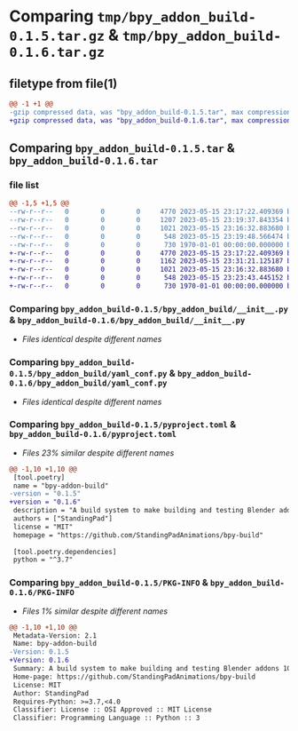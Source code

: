 # Comparing `tmp/bpy_addon_build-0.1.5.tar.gz` & `tmp/bpy_addon_build-0.1.6.tar.gz`

## filetype from file(1)

```diff
@@ -1 +1 @@
-gzip compressed data, was "bpy_addon_build-0.1.5.tar", max compression
+gzip compressed data, was "bpy_addon_build-0.1.6.tar", max compression
```

## Comparing `bpy_addon_build-0.1.5.tar` & `bpy_addon_build-0.1.6.tar`

### file list

```diff
@@ -1,5 +1,5 @@
--rw-r--r--   0        0        0     4770 2023-05-15 23:17:22.409369 bpy_addon_build-0.1.5/bpy_addon_build/__init__.py
--rw-r--r--   0        0        0     1207 2023-05-15 23:19:37.843354 bpy_addon_build-0.1.5/bpy_addon_build/actions.py
--rw-r--r--   0        0        0     1021 2023-05-15 23:16:32.883680 bpy_addon_build-0.1.5/bpy_addon_build/yaml_conf.py
--rw-r--r--   0        0        0      548 2023-05-15 23:19:48.566474 bpy_addon_build-0.1.5/pyproject.toml
--rw-r--r--   0        0        0      730 1970-01-01 00:00:00.000000 bpy_addon_build-0.1.5/PKG-INFO
+-rw-r--r--   0        0        0     4770 2023-05-15 23:17:22.409369 bpy_addon_build-0.1.6/bpy_addon_build/__init__.py
+-rw-r--r--   0        0        0     1162 2023-05-15 23:31:21.125187 bpy_addon_build-0.1.6/bpy_addon_build/actions.py
+-rw-r--r--   0        0        0     1021 2023-05-15 23:16:32.883680 bpy_addon_build-0.1.6/bpy_addon_build/yaml_conf.py
+-rw-r--r--   0        0        0      548 2023-05-15 23:23:43.445152 bpy_addon_build-0.1.6/pyproject.toml
+-rw-r--r--   0        0        0      730 1970-01-01 00:00:00.000000 bpy_addon_build-0.1.6/PKG-INFO
```

### Comparing `bpy_addon_build-0.1.5/bpy_addon_build/__init__.py` & `bpy_addon_build-0.1.6/bpy_addon_build/__init__.py`

 * *Files identical despite different names*

### Comparing `bpy_addon_build-0.1.5/bpy_addon_build/yaml_conf.py` & `bpy_addon_build-0.1.6/bpy_addon_build/yaml_conf.py`

 * *Files identical despite different names*

### Comparing `bpy_addon_build-0.1.5/pyproject.toml` & `bpy_addon_build-0.1.6/pyproject.toml`

 * *Files 23% similar despite different names*

```diff
@@ -1,10 +1,10 @@
 [tool.poetry]
 name = "bpy-addon-build"
-version = "0.1.5"
+version = "0.1.6"
 description = "A build system to make building and testing Blender addons 10 times easier"
 authors = ["StandingPad"]
 license = "MIT"
 homepage = "https://github.com/StandingPadAnimations/bpy-build"
 
 [tool.poetry.dependencies]
 python = "^3.7"
```

### Comparing `bpy_addon_build-0.1.5/PKG-INFO` & `bpy_addon_build-0.1.6/PKG-INFO`

 * *Files 1% similar despite different names*

```diff
@@ -1,10 +1,10 @@
 Metadata-Version: 2.1
 Name: bpy-addon-build
-Version: 0.1.5
+Version: 0.1.6
 Summary: A build system to make building and testing Blender addons 10 times easier
 Home-page: https://github.com/StandingPadAnimations/bpy-build
 License: MIT
 Author: StandingPad
 Requires-Python: >=3.7,<4.0
 Classifier: License :: OSI Approved :: MIT License
 Classifier: Programming Language :: Python :: 3
```

